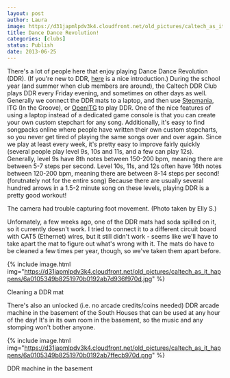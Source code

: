 ```yaml
---
layout: post
author: Laura
image: https://d31japmlpdv3k4.cloudfront.net/old_pictures/caltech_as_it_happens/6a0105349b8251970b0192ab7da011970d.jpg
title: Dance Dance Revolution!
categories: [clubs]
status: Publish
date: 2013-06-25
---
```


There's a lot of people here that enjoy playing Dance Dance Revolution (DDR). (If you're new to DDR, <a href="https://www.ddrfreak.com/aboutddr.php" target="_blank">here</a> is a nice introduction.) During the school year (and summer when club members are around), the Caltech DDR Club plays DDR every Friday evening, and sometimes on other days as well. Generally we connect the DDR mats to a laptop, and then use <a href="https://www.stepmania.com/wiki/Downloads" target="_blank">Stepmania</a>, 
ITG (In the Groove), or <a href="https://openitg.gr-p.com/" target="_blank">OpenITG</a> to play DDR. One of the nice 
features of using a laptop instead of a dedicated game console is that 
you can create your own custom stepchart for any song. Additionally, it's
 easy to find songpacks online where people have written their own 
custom stepcharts, so you never get tired of playing the same 
songs over and over again. 
Since we play at least every week, it's pretty easy to improve fairly quickly (several people play level 9s, 10s and 11s, and a few can play 12s). Generally, level 9s have 8th notes between 150-200 bpm, meaning there are between 5-7 steps per second. Level 10s, 11s, and 12s often have 16th notes between 120-200 bpm, meaning there are between 8-14 steps per second! (forutnately not for the entire song) Because there are usually several hundred arrows in a 1.5-2 minute song on these levels, playing DDR is a pretty good workout!

<div class="photo-caption caption-xid-6a0105349b8251970b0192ab7da011970d" id="caption-xid-6a0105349b8251970b0192ab7da011970d">The camera had trouble capturing foot movement.  (Photo taken by Elly S.)

Unfornately, a few weeks ago, one of the DDR mats had soda spilled on it, so it currently doesn't work. I tried to connect it to a different circuit board with CAT5 (Ethernet) wires, but it still didn't work - seems like we'll have to take apart the mat to figure out what's wrong with it. The mats do have to be cleaned a few times per year, though, so we've taken them apart before. 


{% include image.html img="https://d31japmlpdv3k4.cloudfront.net/old_pictures/caltech_as_it_happens/6a0105349b8251970b0192ab7d936f970d.jpg" %}<div class="photo-caption caption-xid-6a0105349b8251970b0192ab7d936f970d" id="caption-xid-6a0105349b8251970b0192ab7d936f970d">Cleaning a DDR mat

There's also an unlocked (i.e. no arcade credits/coins needed) DDR arcade machine in the basement of the South Houses that can be used at any hour of the day! It's in its own room in the basement, so the music and any stomping won't bother anyone.


{% include image.html img="https://d31japmlpdv3k4.cloudfront.net/old_pictures/caltech_as_it_happens/6a0105349b8251970b0192ab7ffecb970d.png" %}<div class="photo-caption caption-xid-6a0105349b8251970b0192ab7ffecb970d" id="caption-xid-6a0105349b8251970b0192ab7ffecb970d">DDR machine in the basement

